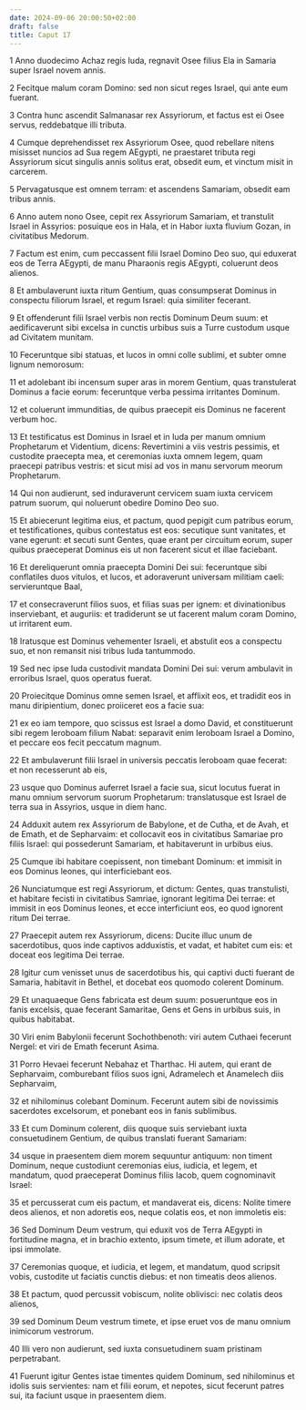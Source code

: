 ```yaml
---
date: 2024-09-06 20:00:50+02:00
draft: false
title: Caput 17
---
```





1 Anno duodecimo Achaz regis Iuda, regnavit Osee filius Ela in Samaria super Israel novem annis.

2 Fecitque malum coram Domino: sed non sicut reges Israel, qui ante eum fuerant.

3 Contra hunc ascendit Salmanasar rex Assyriorum, et factus est ei Osee servus, reddebatque illi tributa.

4 Cumque deprehendisset rex Assyriorum Osee, quod rebellare nitens misisset nuncios ad Sua regem AEgypti, ne praestaret tributa regi Assyriorum sicut singulis annis solitus erat, obsedit eum, et vinctum misit in carcerem.

5 Pervagatusque est omnem terram: et ascendens Samariam, obsedit eam tribus annis.

6 Anno autem nono Osee, cepit rex Assyriorum Samariam, et transtulit Israel in Assyrios: posuique eos in Hala, et in Habor iuxta fluvium Gozan, in civitatibus Medorum.

7 Factum est enim, cum peccassent filii Israel Domino Deo suo, qui eduxerat eos de Terra AEgypti, de manu Pharaonis regis AEgypti, coluerunt deos alienos.

8 Et ambulaverunt iuxta ritum Gentium, quas consumpserat Dominus in conspectu filiorum Israel, et regum Israel: quia similiter fecerant.

9 Et offenderunt filii Israel verbis non rectis Dominum Deum suum: et aedificaverunt sibi excelsa in cunctis urbibus suis a Turre custodum usque ad Civitatem munitam.

10 Feceruntque sibi statuas, et lucos in omni colle sublimi, et subter omne lignum nemorosum:

11 et adolebant ibi incensum super aras in morem Gentium, quas transtulerat Dominus a facie eorum: feceruntque verba pessima irritantes Dominum.

12 et coluerunt immunditias, de quibus praecepit eis Dominus ne facerent verbum hoc.

13 Et testificatus est Dominus in Israel et in Iuda per manum omnium Prophetarum et Videntium, dicens: Revertimini a viis vestris pessimis, et custodite praecepta mea, et ceremonias iuxta omnem legem, quam praecepi patribus vestris: et sicut misi ad vos in manu servorum meorum Prophetarum.

14 Qui non audierunt, sed induraverunt cervicem suam iuxta cervicem patrum suorum, qui noluerunt obedire Domino Deo suo.

15 Et abiecerunt legitima eius, et pactum, quod pepigit cum patribus eorum, et testificationes, quibus contestatus est eos: secutique sunt vanitates, et vane egerunt: et secuti sunt Gentes, quae erant per circuitum eorum, super quibus praeceperat Dominus eis ut non facerent sicut et illae faciebant.

16 Et dereliquerunt omnia praecepta Domini Dei sui: feceruntque sibi conflatiles duos vitulos, et lucos, et adoraverunt universam militiam caeli: servieruntque Baal,

17 et consecraverunt filios suos, et filias suas per ignem: et divinationibus inserviebant, et auguriis: et tradiderunt se ut facerent malum coram Domino, ut irritarent eum.

18 Iratusque est Dominus vehementer Israeli, et abstulit eos a conspectu suo, et non remansit nisi tribus Iuda tantummodo.

19 Sed nec ipse Iuda custodivit mandata Domini Dei sui: verum ambulavit in erroribus Israel, quos operatus fuerat.

20 Proiecitque Dominus omne semen Israel, et afflixit eos, et tradidit eos in manu diripientium, donec proiiceret eos a facie sua:

21 ex eo iam tempore, quo scissus est Israel a domo David, et constituerunt sibi regem Ieroboam filium Nabat: separavit enim Ieroboam Israel a Domino, et peccare eos fecit peccatum magnum.

22 Et ambulaverunt filii Israel in universis peccatis Ieroboam quae fecerat: et non recesserunt ab eis,

23 usque quo Dominus auferret Israel a facie sua, sicut locutus fuerat in manu omnium servorum suorum Prophetarum: translatusque est Israel de terra sua in Assyrios, usque in diem hanc.

24 Adduxit autem rex Assyriorum de Babylone, et de Cutha, et de Avah, et de Emath, et de Sepharvaim: et collocavit eos in civitatibus Samariae pro filiis Israel: qui possederunt Samariam, et habitaverunt in urbibus eius.

25 Cumque ibi habitare coepissent, non timebant Dominum: et immisit in eos Dominus leones, qui interficiebant eos.

26 Nunciatumque est regi Assyriorum, et dictum: Gentes, quas transtulisti, et habitare fecisti in civitatibus Samriae, ignorant legitima Dei terrae: et immisit in eos Dominus leones, et ecce interficiunt eos, eo quod ignorent ritum Dei terrae.

27 Praecepit autem rex Assyriorum, dicens: Ducite illuc unum de sacerdotibus, quos inde captivos adduxistis, et vadat, et habitet cum eis: et doceat eos legitima Dei terrae.

28 Igitur cum venisset unus de sacerdotibus his, qui captivi ducti fuerant de Samaria, habitavit in Bethel, et docebat eos quomodo colerent Dominum.

29 Et unaquaeque Gens fabricata est deum suum: posueruntque eos in fanis excelsis, quae fecerant Samaritae, Gens et Gens in urbibus suis, in quibus habitabat.

30 Viri enim Babylonii fecerunt Sochothbenoth: viri autem Cuthaei fecerunt Nergel: et viri de Emath fecerunt Asima.

31 Porro Hevaei fecerunt Nebahaz et Tharthac. Hi autem, qui erant de Sepharvaim, comburebant filios suos igni, Adramelech et Anamelech diis Sepharvaim,

32 et nihilominus colebant Dominum. Fecerunt autem sibi de novissimis sacerdotes excelsorum, et ponebant eos in fanis sublimibus.

33 Et cum Dominum colerent, diis quoque suis serviebant iuxta consuetudinem Gentium, de quibus translati fuerant Samariam:

34 usque in praesentem diem morem sequuntur antiquum: non timent Dominum, neque custodiunt ceremonias eius, iudicia, et legem, et mandatum, quod praeceperat Dominus filiis Iacob, quem cognominavit Israel:

35 et percusserat cum eis pactum, et mandaverat eis, dicens: Nolite timere deos alienos, et non adoretis eos, neque colatis eos, et non immoletis eis:

36 Sed Dominum Deum vestrum, qui eduxit vos de Terra AEgypti in fortitudine magna, et in brachio extento, ipsum timete, et illum adorate, et ipsi immolate.

37 Ceremonias quoque, et iudicia, et legem, et mandatum, quod scripsit vobis, custodite ut faciatis cunctis diebus: et non timeatis deos alienos.

38 Et pactum, quod percussit vobiscum, nolite oblivisci: nec colatis deos alienos,

39 sed Dominum Deum vestrum timete, et ipse eruet vos de manu omnium inimicorum vestrorum.

40 Illi vero non audierunt, sed iuxta consuetudinem suam pristinam perpetrabant.

41 Fuerunt igitur Gentes istae timentes quidem Dominum, sed nihilominus et idolis suis servientes: nam et filii eorum, et nepotes, sicut fecerunt patres sui, ita faciunt usque in praesentem diem.

